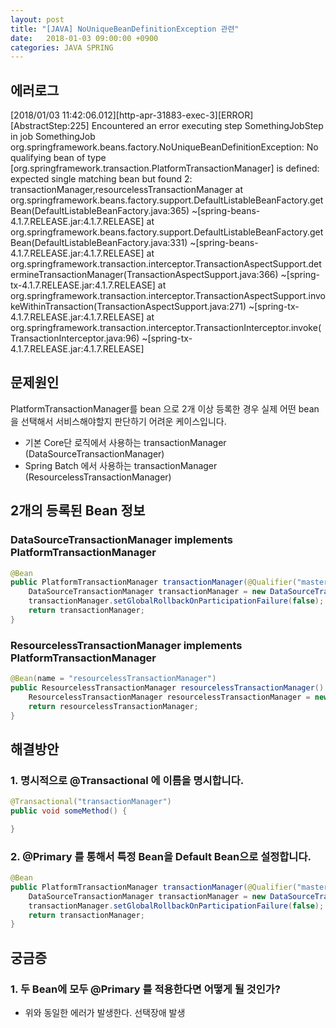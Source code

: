 ```yaml
---
layout: post
title: "[JAVA] NoUniqueBeanDefinitionException 관련"
date:   2018-01-03 09:00:00 +0900
categories: JAVA SPRING
---
```


## 에러로그

[2018/01/03 11:42:06.012][http-apr-31883-exec-3][ERROR][AbstractStep:225] Encountered an error executing step SomethingJobStep in job SomethingJob
org.springframework.beans.factory.NoUniqueBeanDefinitionException: No qualifying bean of type [org.springframework.transaction.PlatformTransactionManager] is defined: expected single matching bean but found 2: transactionManager,resourcelessTransactionManager
	at org.springframework.beans.factory.support.DefaultListableBeanFactory.getBean(DefaultListableBeanFactory.java:365) ~[spring-beans-4.1.7.RELEASE.jar:4.1.7.RELEASE]
	at org.springframework.beans.factory.support.DefaultListableBeanFactory.getBean(DefaultListableBeanFactory.java:331) ~[spring-beans-4.1.7.RELEASE.jar:4.1.7.RELEASE]
	at org.springframework.transaction.interceptor.TransactionAspectSupport.determineTransactionManager(TransactionAspectSupport.java:366) ~[spring-tx-4.1.7.RELEASE.jar:4.1.7.RELEASE]
	at org.springframework.transaction.interceptor.TransactionAspectSupport.invokeWithinTransaction(TransactionAspectSupport.java:271) ~[spring-tx-4.1.7.RELEASE.jar:4.1.7.RELEASE]
	at org.springframework.transaction.interceptor.TransactionInterceptor.invoke(TransactionInterceptor.java:96) ~[spring-tx-4.1.7.RELEASE.jar:4.1.7.RELEASE]

## 문제원인
PlatformTransactionManager를 bean 으로 2개 이상 등록한 경우
실제 어떤 bean을 선택해서 서비스해야할지 판단하기 어려운 케이스입니다.

 - 기본 Core단 로직에서 사용하는 transactionManager (DataSourceTransactionManager)
 - Spring Batch 에서 사용하는 transactionManager (ResourcelessTransactionManager)

## 2개의 등록된 Bean 정보

### DataSourceTransactionManager implements PlatformTransactionManager
~~~java
@Bean
public PlatformTransactionManager transactionManager(@Qualifier("masterDataSource") DataSource masterDataSource) {
    DataSourceTransactionManager transactionManager = new DataSourceTransactionManager(masterDataSource);
    transactionManager.setGlobalRollbackOnParticipationFailure(false);
    return transactionManager;
}
~~~

### ResourcelessTransactionManager implements PlatformTransactionManager
~~~java
@Bean(name = "resourcelessTransactionManager")
public ResourcelessTransactionManager resourcelessTransactionManager() {
    ResourcelessTransactionManager resourcelessTransactionManager = new ResourcelessTransactionManager();
    return resourcelessTransactionManager;
}
~~~

## 해결방안

### 1. 명시적으로 @Transactional 에 이름을 명시합니다.
~~~java
@Transactional("transactionManager")
public void someMethod() {

}
~~~

### 2. @Primary 를 통해서 특정 Bean을 Default Bean으로 설정합니다.
~~~java
@Bean
public PlatformTransactionManager transactionManager(@Qualifier("masterDataSource") DataSource masterDataSource) {
    DataSourceTransactionManager transactionManager = new DataSourceTransactionManager(masterDataSource);
    transactionManager.setGlobalRollbackOnParticipationFailure(false);
    return transactionManager;
}
~~~


## 궁금증

### 1. 두 Bean에 모두 @Primary 를 적용한다면 어떻게 될 것인가?
 - 위와 동일한 에러가 발생한다. 선택장애 발생